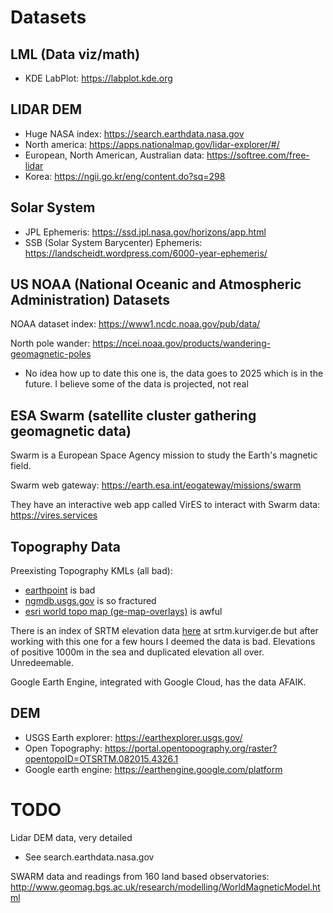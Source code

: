 # Datasets

## LML (Data viz/math)

- KDE LabPlot: https://labplot.kde.org

## LIDAR DEM

- Huge NASA index: https://search.earthdata.nasa.gov
- North america: https://apps.nationalmap.gov/lidar-explorer/#/
- European, North American, Australian data: https://softree.com/free-lidar
- Korea: https://ngii.go.kr/eng/content.do?sq=298

## Solar System

- JPL Ephemeris: https://ssd.jpl.nasa.gov/horizons/app.html
- SSB (Solar System Barycenter) Ephemeris: https://landscheidt.wordpress.com/6000-year-ephemeris/

## US NOAA (National Oceanic and Atmospheric Administration) Datasets

NOAA dataset index: https://www1.ncdc.noaa.gov/pub/data/

North pole wander: https://ncei.noaa.gov/products/wandering-geomagnetic-poles
- No idea how up to date this one is, the data goes to 2025 which is in the future. I believe some of the data is projected, not real

## ESA Swarm (satellite cluster gathering geomagnetic data)

Swarm is a European Space Agency mission to study the Earth's magnetic field.

Swarm web gateway: https://earth.esa.int/eogateway/missions/swarm

They have an interactive web app called VirES to interact with Swarm data: https://vires.services

## Topography Data

Preexisting Topography KMLs (all bad):
- [earthpoint](https://www.earthpoint.us/topomap.aspx ) is bad
- [ngmdb.usgs.gov](https://ngmdb.usgs.gov/topoview) is so fractured
- [esri world topo map (ge-map-overlays)](https://ge-map-overlays.appspot.com/esri/world-topo-map) is awful

There is an index of SRTM elevation data [here](https://srtm.kurviger.de) at srtm.kurviger.de but after working with this one for a few hours I deemed the data is bad. Elevations of positive 1000m in the sea and duplicated elevation all over. Unredeemable.

Google Earth Engine, integrated with Google Cloud, has the data AFAIK.

## DEM

- USGS Earth explorer: https://earthexplorer.usgs.gov/
- Open Topography: https://portal.opentopography.org/raster?opentopoID=OTSRTM.082015.4326.1
- Google earth engine: https://earthengine.google.com/platform

# TODO

Lidar DEM data, very detailed
- See search.earthdata.nasa.gov

SWARM data and readings from 160 land based observatories: http://www.geomag.bgs.ac.uk/research/modelling/WorldMagneticModel.html
